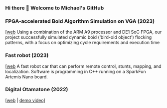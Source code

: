 ### Hi there 👋 Welcome to Michael's GitHub

### FPGA-accelerated Boid Algorithm Simulation on VGA (2023)
[[web](https://svorpal.github.io/FPGA_website/) 
Using a combination of the ARM A9 processor and DE1 SoC FPGA, our project successfully simulated dynamic boid (‘bird-oid object') flocking patterns, with a focus on optimizing cycle requirements and execution time

### Fast robot (2023)
[[web](https://svorpal.github.io/fast_robot_website/) 
A fast robot car that can perform remote control, stunts, mapping, and localization. Software is programming in C++ running on a SparkFun Artemis Nano board.

### Digital Otamatone (2022)
[[web](https://qd39l.github.io/digital-otamatone-web/) | [demo video](https://youtu.be/VtQSLCoaeEI)]






<!--
**Svorpal/Svorpal** is a ✨ _special_ ✨ repository because its `README.md` (this file) appears on your GitHub profile.

Here are some ideas to get you started:

- 🔭 I’m currently working on ...
- 🌱 I’m currently learning ...
- 👯 I’m looking to collaborate on ...
- 🤔 I’m looking for help with ...
- 💬 Ask me about ...
- 📫 How to reach me: ...
- 😄 Pronouns: ...
- ⚡ Fun fact: ...
-->

